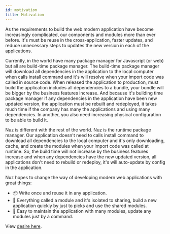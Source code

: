 ```yaml
---
id: motivation
title: Motivation
---
```


As the requirements to build the web modern application have become increasingly complicated, our components and modules more than ever before. It's must be reuse in the cross-application, faster updates, and reduce unnecessary steps to updates the new version in each of the applications.

Currently, in the world have many package manager for Javascript (or web) but all are build-time package manager. The build-time package manager will download all dependencies in the application to the local computer when calls install command and it's will resolve when your import code was called in source code. When released the application to production, must build the application includes all dependencies to a bundle, your bundle will be bigger by the business features increase. And because it's building time package manager if any dependencies in the application have been new updated version, the application must be rebuilt and redeployed, it takes much time if the company has many the applications and using many dependencies. In another, you also need increasing physical configuration to be able to build it. 

Nuz is different with the rest of the world. Nuz is the runtime package manager. Our application doesn't need to calls install command to download all dependencies to the local computer and it's only downloading, cache, and create the modules when your import code was called at runtime. So, the build time will not increase by the business features increase and when any dependencies have the new updated version, all applications don't need to rebuild or redeploy, it's will auto-update by config in the application.

Nuz hopes to change the way of developing modern web applications with great things:
- 📦 Write once and reuse it in any application.
- 🧩 Everything called a module and it's isolated to sharing, build a new application quickly by just to picks and use the shared modules.
- 🎯 Easy to maintain the application with many modules, update any modules just by a command.

View [desire here](./overview#desire).
